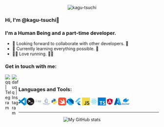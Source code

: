 <p align = "center"> <img src="https://github.com/kagu-tsuchi/kagu-tsuchi/blob/master/1.gif" alt="kagu-tsuchi" /></p>

### Hi, I'm @kagu-tsuchi👋
### I'm a Human Being and a part-time developer.
 - 👯 Looking forward to collaborate with other developers. 👯
 - 🌌 Currently learning everything possible. 🌌
 - 🏃🏻  Love running. 🏃🏻
### Get in touch with me:

[<img align="left" alt="qq | Telegram" width="22px" src="https://cdn.jsdelivr.net/npm/simple-icons@3.13.0/icons/telegram.svg" />][telegram]
[<img align="left" alt="dafuqq | Instagram" width="22px" src="https://cdn.jsdelivr.net/npm/simple-icons@v3/icons/instagram.svg" />][instagram]

<br />

### Languages and Tools:

[<img align="left" alt="Visual Studio Code" width="26px" src="https://raw.githubusercontent.com/github/explore/80688e429a7d4ef2fca1e82350fe8e3517d3494d/topics/visual-studio-code/visual-studio-code.png" />][VSCODE]
[<img align="left" alt="WindowsTerminal" width="26px" src="https://raw.githubusercontent.com/github/explore/80688e429a7d4ef2fca1e82350fe8e3517d3494d/topics/terminal/terminal.png" />][WindowsTerminal]
[<img align="left" alt="C" width="26px" src="https://raw.githubusercontent.com/github/explore/80688e429a7d4ef2fca1e82350fe8e3517d3494d/topics/java/java.png" />][Java]
[<img align="left" alt="C" width="26px" src="https://raw.githubusercontent.com/github/explore/80688e429a7d4ef2fca1e82350fe8e3517d3494d/topics/c/c.png" />][C]
[<img align="left" alt="C" width="26px" src="https://raw.githubusercontent.com/github/explore/80688e429a7d4ef2fca1e82350fe8e3517d3494d/topics/python/python.png" />][Python]
[<img align="left" alt="Swift" width="26px" src="https://raw.githubusercontent.com/github/explore/80688e429a7d4ef2fca1e82350fe8e3517d3494d/topics/swift/swift.png" />][SWIFT]
[<img align="left" alt="C" width="26px" src="https://raw.githubusercontent.com/github/explore/80688e429a7d4ef2fca1e82350fe8e3517d3494d/topics/dart/dart.png" />][Dart]
[<img align="left" alt="C" width="26px" src="https://raw.githubusercontent.com/github/explore/80688e429a7d4ef2fca1e82350fe8e3517d3494d/topics/flutter/flutter.png" />][Flutter]
[<img align="left" alt="JavaScript" width="26px" src="https://raw.githubusercontent.com/github/explore/80688e429a7d4ef2fca1e82350fe8e3517d3494d/topics/javascript/javascript.png" />][JavaScript]
[<img align="left" alt="C" width="26px" src="https://raw.githubusercontent.com/github/explore/80688e429a7d4ef2fca1e82350fe8e3517d3494d/topics/react/react.png" />][REACTJS]
[<img align="left" alt="C" width="26px" src="https://raw.githubusercontent.com/github/explore/80688e429a7d4ef2fca1e82350fe8e3517d3494d/topics/typescript/typescript.png" />][TYPESCRIPT]
[<img align="left" alt="C" width="26px" src="https://raw.githubusercontent.com/github/explore/80688e429a7d4ef2fca1e82350fe8e3517d3494d/topics/angular/angular.png" />][ANGULAR]
[<img align="left" alt="C" width="26px" src="https://raw.githubusercontent.com/github/explore/80688e429a7d4ef2fca1e82350fe8e3517d3494d/topics/azure/azure.png" />][AZURE]
[<img align="left" alt="C" width="26px" src="https://raw.githubusercontent.com/github/explore/80688e429a7d4ef2fca1e82350fe8e3517d3494d/topics/docker/docker.png" />][DOCKER]

















<br />
<br />

---

<p align = "center"> <img align="center" alt="My GitHub stats" src="https://github-readme-stats.anuraghazra1.vercel.app/api?username=kagu-tsuchi&show_icons=true&include_all_commits=true&theme=tokyonight" alt="kagu-tsuchi github stats" /> </p>



[instagram]: https://instagram.com/dafuqq8
[telegram]: https://t.me/grimoireqq

[VSCODE]: https://code.visualstudio.com/
[WindowsTerminal]: https://docs.microsoft.com/en-us/windows/terminal/get-started

[SWIFT]: https://developer.apple.com/swift/
[C]: https://www.cprogramming.com/
[Java]: https://www.java.com/en/
[JavaScript]: https://www.javascript.com/
[Flutter]: https://flutter.dev/web
[Dart]: https://dart.dev/web
[Python]: https://www.python.org/
[DOCKER]: https://www.docker.com/
[AZURE]: https://azure.microsoft.com/en-us/services/app-service/web/
[REACTJS]: https://reactjs.org/
[TYPESCRIPT]: https://www.typescriptlang.org/
[ANGULAR]: https://angular.io/guide/typescript-configuration
